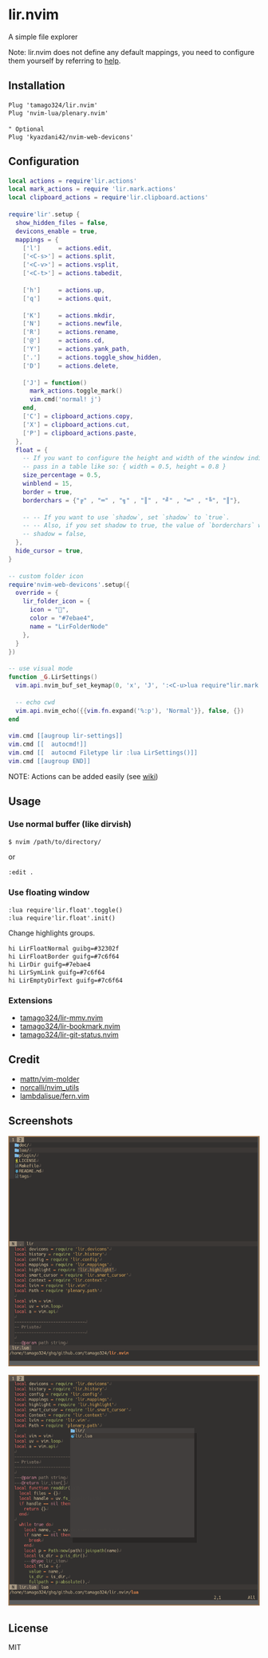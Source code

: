 # lir.nvim

A simple file explorer

Note: lir.nvim does not define any default mappings, you need to configure them yourself by referring to [help](doc/lir.txt).


## Installation

```vim
Plug 'tamago324/lir.nvim'
Plug 'nvim-lua/plenary.nvim'

" Optional
Plug 'kyazdani42/nvim-web-devicons'
```


## Configuration

```lua
local actions = require'lir.actions'
local mark_actions = require 'lir.mark.actions'
local clipboard_actions = require'lir.clipboard.actions'

require'lir'.setup {
  show_hidden_files = false,
  devicons_enable = true,
  mappings = {
    ['l']     = actions.edit,
    ['<C-s>'] = actions.split,
    ['<C-v>'] = actions.vsplit,
    ['<C-t>'] = actions.tabedit,

    ['h']     = actions.up,
    ['q']     = actions.quit,

    ['K']     = actions.mkdir,
    ['N']     = actions.newfile,
    ['R']     = actions.rename,
    ['@']     = actions.cd,
    ['Y']     = actions.yank_path,
    ['.']     = actions.toggle_show_hidden,
    ['D']     = actions.delete,

    ['J'] = function()
      mark_actions.toggle_mark()
      vim.cmd('normal! j')
    end,
    ['C'] = clipboard_actions.copy,
    ['X'] = clipboard_actions.cut,
    ['P'] = clipboard_actions.paste,
  },
  float = {
    -- If you want to configure the height and width of the window individually,
    -- pass in a table like so: { width = 0.5, height = 0.8 }
    size_percentage = 0.5,
    winblend = 15,
    border = true,
    borderchars = {"╔" , "═" , "╗" , "║" , "╝" , "═" , "╚", "║"},

    -- -- If you want to use `shadow`, set `shadow` to `true`.
    -- -- Also, if you set shadow to true, the value of `borderchars` will be ignored.
    -- shadow = false,
  },
  hide_cursor = true,
}

-- custom folder icon
require'nvim-web-devicons'.setup({
  override = {
    lir_folder_icon = {
      icon = "",
      color = "#7ebae4",
      name = "LirFolderNode"
    },
  }
})

-- use visual mode
function _G.LirSettings()
  vim.api.nvim_buf_set_keymap(0, 'x', 'J', ':<C-u>lua require"lir.mark.actions".toggle_mark("v")<CR>', {noremap = true, silent = true})

  -- echo cwd
  vim.api.nvim_echo({{vim.fn.expand('%:p'), 'Normal'}}, false, {})
end

vim.cmd [[augroup lir-settings]]
vim.cmd [[  autocmd!]]
vim.cmd [[  autocmd Filetype lir :lua LirSettings()]]
vim.cmd [[augroup END]]
```

NOTE: Actions can be added easily (see [wiki](https://github.com/tamago324/lir.nvim/wiki/Custom-actions))

## Usage

### Use normal buffer (like dirvish)

```sh
$ nvim /path/to/directory/
```

or

```vim
:edit .
```

### Use floating window

```
:lua require'lir.float'.toggle()
:lua require'lir.float'.init()
```

Change highlights groups.

```viml
hi LirFloatNormal guibg=#32302f
hi LirFloatBorder guifg=#7c6f64
hi LirDir guifg=#7ebae4
hi LirSymLink guifg=#7c6f64
hi LirEmptyDirText guifg=#7c6f64
```


### Extensions

* [tamago324/lir-mmv.nvim](https://github.com/tamago324/lir-mmv.nvim)
* [tamago324/lir-bookmark.nvim](https://github.com/tamago324/lir-bookmark.nvim)
* [tamago324/lir-git-status.nvim](https://github.com/tamago324/lir-git-status.nvim)


## Credit

* [mattn/vim-molder](https://github.com/mattn/vim-molder)
* [norcalli/nvim_utils](https://github.com/norcalli/nvim_utils)
* [lambdalisue/fern.vim](https://github.com/lambdalisue/fern.vim)

## Screenshots

![](https://github.com/tamago324/images/blob/master/lir.nvim/lir-normal.png)

![](https://github.com/tamago324/images/blob/master/lir.nvim/lir-float.png)


## License

MIT
